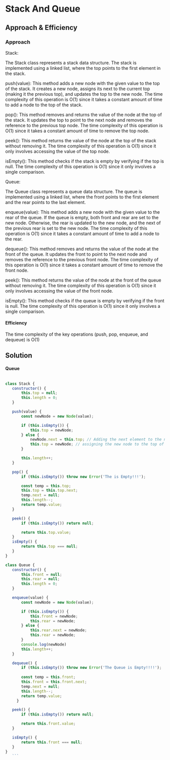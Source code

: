 # Stack And Queue

## Approach & Efficiency

### Approach
Stack:

The Stack class represents a stack data structure. The stack is implemented using a linked list, where the top points to the first element in the stack.

push(value): This method adds a new node with the given value to the top of the stack. It creates a new node, assigns its next to the current top (making it the previous top), and updates the top to the new node. The time complexity of this operation is O(1) since it takes a constant amount of time to add a node to the top of the stack.

pop(): This method removes and returns the value of the node at the top of the stack. It updates the top to point to the next node and removes the reference to the previous top node. The time complexity of this operation is O(1) since it takes a constant amount of time to remove the top node.

peek(): This method returns the value of the node at the top of the stack without removing it. The time complexity of this operation is O(1) since it only involves accessing the value of the top node.

isEmpty(): This method checks if the stack is empty by verifying if the top is null. The time complexity of this operation is O(1) since it only involves a single comparison.

Queue:

The Queue class represents a queue data structure. The queue is implemented using a linked list, where the front points to the first element and the rear points to the last element.

enqueue(value): This method adds a new node with the given value to the rear of the queue. If the queue is empty, both front and rear are set to the new node. Otherwise, the rear is updated to the new node, and the next of the previous rear is set to the new node. The time complexity of this operation is O(1) since it takes a constant amount of time to add a node to the rear.

dequeue(): This method removes and returns the value of the node at the front of the queue. It updates the front to point to the next node and removes the reference to the previous front node. The time complexity of this operation is O(1) since it takes a constant amount of time to remove the front node.

peek(): This method returns the value of the node at the front of the queue without removing it. The time complexity of this operation is O(1) since it only involves accessing the value of the front node.

isEmpty(): This method checks if the queue is empty by verifying if the front is null. The time complexity of this operation is O(1) since it only involves a single comparison.

#### Efficiency

The time complexity of the key operations (push, pop, enqueue, and dequeue) is O(1)


## Solution

#### Queue

 ```javascript

class Stack {
    constructor() {
        this.top = null;
        this.length = 0;
    }

    push(value) {
        const newNode = new Node(value);

        if (this.isEmpty()) {
            this.top = newNode;
        } else {
            newNode.next = this.top; // Adding the next element to the new node to be the prev one
            this.top = newNode; // assigning the new node to the top of the stack
        }

        this.length++;
    }

    pop() {
        if (this.isEmpty()) throw new Error('The is Empty!!!');

        const temp = this.top;
        this.top = this.top.next;
        temp.next = null;
        this.length--;
        return temp.value;
    }

    peek() {
        if (this.isEmpty()) return null;

        return this.top.value;
    }
    isEmpty() {
        return this.top === null;
    }
}

class Queue {
    constructor() {
        this.front = null;
        this.rear = null;
        this.length = 0;
    }

    enqueue(value) {
        const newNode = new Node(value);

        if (this.isEmpty()) {
            this.front = newNode;
            this.rear = newNode;
        } else {
            this.rear.next = newNode;
            this.rear = newNode;
        }
        console.log(newNode)
        this.length++;
    }

    dequeue() {
        if (this.isEmpty()) throw new Error('The Queue is Empty!!!!');
    
        const temp = this.front;
        this.front = this.front.next;
        temp.next = null;
        this.length--;
        return temp.value;
      }

    peek() {
        if (this.isEmpty()) return null;

        return this.front.value;
    }

    isEmpty() {
        return this.front === null;
    }
}
    ```
